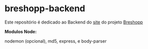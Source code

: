 # breshopp-backend
Este repositório é dedicado ao Backend do [site](https://github.com/robcs9/breshoppdemo) do projeto [Breshopp](https://github.com/robcs9/Breshopp)

**Modulos Node:**

nodemon (opcional), md5, express, e body-parser

